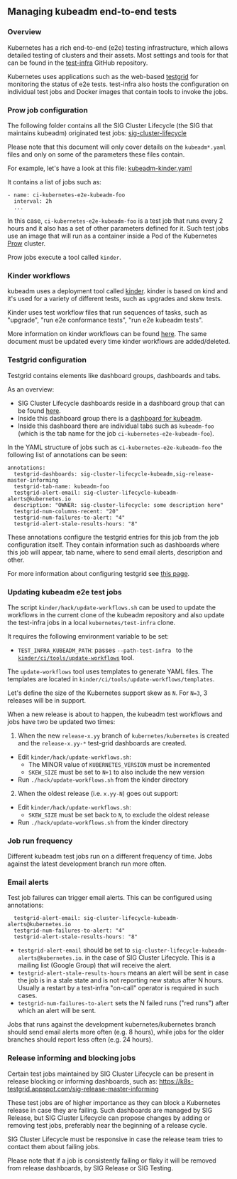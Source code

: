## Managing kubeadm end-to-end tests

### Overview

Kubernetes has a rich end-to-end (e2e) testing infrastructure, which allows detailed testing of clusters and their assets. Most settings and tools for that can be found in the [test-infra](https://git.k8s.io/test-infra) GitHub repository.

Kubernetes uses applications such as the web-based [testgrid](https://k8s-testgrid.appspot.com/) for monitoring the status of e2e tests. test-infra also hosts the configuration on individual test jobs and Docker images that contain tools to invoke the jobs.

### Prow job configuration

The following folder contains all the SIG Cluster Lifecycle (the SIG that maintains kubeadm) originated test jobs:
[sig-cluster-lifecycle](https://git.k8s.io/test-infra/config/jobs/kubernetes/sig-cluster-lifecycle)

Please note that this document will only cover details on the `kubeadm*.yaml` files and only on some of the parameters
these files contain.

For example, let's have a look at this file:
[kubeadm-kinder.yaml](https://git.k8s.io/test-infra/config/jobs/kubernetes/sig-cluster-lifecycle/kubeadm-kinder.yaml)

It contains a list of jobs such as:
```
- name: ci-kubernetes-e2e-kubeadm-foo
  interval: 2h
  ...
```

In this case, `ci-kubernetes-e2e-kubeadm-foo` is a test job that runs every 2 hours and it also
has a set of other parameters defined for it. Such test jobs use an image that will run as a container inside
a Pod of the Kubernetes [Prow](https://git.k8s.io/test-infra/prow) cluster.

Prow jobs execute a tool called `kinder`.

### Kinder workflows

kubeadm uses a deployment tool called [kinder](https://git.k8s.io/kubeadm/kinder).
kinder is based on kind and it's used for a variety of different tests, such as upgrades and skew tests.

Kinder uses test workflow files that run sequences of tasks, such as "upgrade", "run e2e conformance tests", "run e2e kubeadm tests".

More information on kinder workflows can be found [here](kinder/ci/kubeadm-periodic.tests.md).
The same document must be updated every time kinder workflows are added/deleted.

### Testgrid configuration

Testgrid contains elements like dashboard groups, dashboards and tabs.

As an overview:
- SIG Cluster Lifecycle dashboards reside in a dashboard group that can be found [here](https://k8s-testgrid.appspot.com).
- Inside this dashboard group there is a [dashboard for kubeadm](https://k8s-testgrid.appspot.com/sig-cluster-lifecycle-kubeadm).
- Inside this dashboard there are individual tabs such as `kubeadm-foo` (which is the tab name for the
job `ci-kubernetes-e2e-kubeadm-foo`).

In the YAML structure of jobs such as `ci-kubernetes-e2e-kubeadm-foo` the following list
of annotations can be seen:

```
annotations:
  testgrid-dashboards: sig-cluster-lifecycle-kubeadm,sig-release-master-informing
  testgrid-tab-name: kubeadm-foo
  testgrid-alert-email: sig-cluster-lifecycle-kubeadm-alerts@kubernetes.io
  description: "OWNER: sig-cluster-lifecycle: some description here"
  testgrid-num-columns-recent: "20"
  testgrid-num-failures-to-alert: "4"
  testgrid-alert-stale-results-hours: "8"
```

These annotations configure the testgrid entries for this job from the job configuration itself.
They contain information such as dashboards where this job will appear, tab name, where to send email alerts,
description and other.

For more information about configuring testgrid see [this page](https://git.k8s.io/test-infra/testgrid/config.md).

### Updating kubeadm e2e test jobs

The script `kinder/hack/update-workflows.sh` can be used to update
the workflows in the current clone of the kubeadm repository and also
update the test-infra jobs in a local `kubernetes/test-infra` clone.

It requires the following environment variable to be set:
- `TEST_INFRA_KUBEADM_PATH`: passes `--path-test-infra ` to the
[`kinder/ci/tools/update-workflows`](kinder/ci/tools/update-workflows/README.md) tool.

The `update-workflows` tool uses templates to generate YAML files.
The templates are located in `kinder/ci/tools/update-workflows/templates`.

Let's define the size of the Kubernetes support skew as `N`.
For `N=3`, 3 releases will be in support.

When a new release is about to happen, the kubeadm test workflows and jobs have
two be updated two times:
1. When the new `release-x.yy` branch of `kubernetes/kubernetes` is created and the
  `release-x.yy-*` test-grid dashboards are created.
  - Edit `kinder/hack/update-workflows.sh`:
    - The MINOR value of `KUBERNETES_VERSION` must be incremented
    - `SKEW_SIZE` must be set to `N+1` to also include the new version
  - Run `./hack/update-workflows.sh` from the kinder directory

2. When the oldest release (i.e. `x.yy-N`) goes out support:
  - Edit `kinder/hack/update-workflows.sh`:
    - `SKEW_SIZE` must be set back to `N`, to exclude the oldest release
  - Run `./hack/update-workflows.sh`  from the kinder directory

### Job run frequency

Different kubeadm test jobs run on a different frequency of time.
Jobs against the latest development branch run more often.

### Email alerts

Test job failures can trigger email alerts. This can be configured using annotations:

```
  testgrid-alert-email: sig-cluster-lifecycle-kubeadm-alerts@kubernetes.io
  testgrid-num-failures-to-alert: "4"
  testgrid-alert-stale-results-hours: "8"
```

- `testgrid-alert-email` should be set to `sig-cluster-lifecycle-kubeadm-alerts@kubernetes.io`.
in the case of SIG Cluster Lifecycle. This is a mailing list (Google Group) that will receive the alert.
- `testgrid-alert-stale-results-hours` means an alert will be sent in case the job is in a stale state
and is not reporting new status after N hours. Usually a restart by a test-infra "on-call" operator
is required in such cases.
- `testgrid-num-failures-to-alert` sets the N failed runs ("red runs") after which an alert will be sent.

Jobs that runs against the development kubernetes/kubernetes branch should send email alerts more often
(e.g. 8 hours), while jobs for the older branches should report less often (e.g. 24 hours).

### Release informing and blocking jobs

Certain test jobs maintained by SIG Cluster Lifecycle can be present in release blocking or informing dashboards, such as:
https://k8s-testgrid.appspot.com/sig-release-master-informing

These test jobs are of higher importance as they can block a Kubernetes release in case they are failing.
Such dashboards are managed by SIG Release, but SIG Cluster Lifecycle can propose changes by adding or removing
test jobs, preferably near the beginning of a release cycle.

SIG Cluster Lifecycle must be responsive in case the release team tries to contact them about failing jobs.

Please note that if a job is consistently failing or flaky it will be removed from release dashboards,
by SIG Release or SIG Testing.
